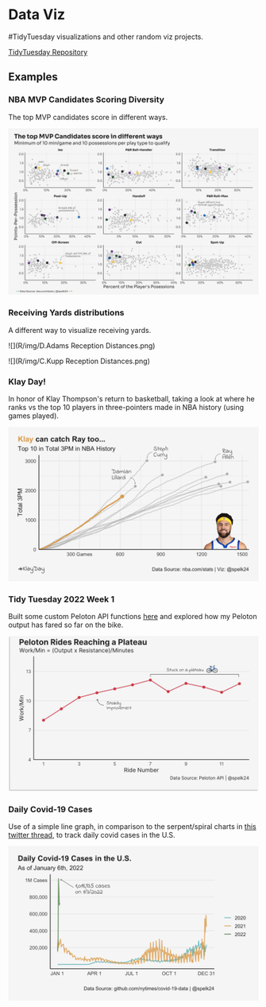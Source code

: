 # Data Viz

#TidyTuesday visualizations and other random viz projects.

[TidyTuesday Repository](https://github.com/rfordatascience/tidytuesday)

## Examples

### NBA MVP Candidates Scoring Diversity

The top MVP candidates score in different ways.

![](R/img/MVP-Candidates-Scoring.png)

### Receiving Yards distributions

A different way to visualize receiving yards.

![](R/img/D.Adams Reception Distances.png)

![](R/img/C.Kupp Reception Distances.png)

### Klay Day!

In honor of Klay Thompson's return to basketball, taking a look at where he ranks vs the top 10 players in three-pointers made in NBA history (using games played).

![](R/img/klay-day.png)

### Tidy Tuesday 2022 Week 1

Built some custom Peloton API functions [here](https://github.com/spelk24/TidyTuesday/functions/peloton-api.R) and explored how my Peloton output has fared so far on the bike.

![](TT-R/img/2022-01-TT.png)

### Daily Covid-19 Cases

Use of a simple line graph, in comparison to the serpent/spiral charts in [this twitter thread](https://twitter.com/Wattenberger/status/1479276091751768065), to track daily covid cases in the U.S.

![](R/img/Daily-Covid-19-Chart.png)
